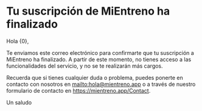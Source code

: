 # Tu suscripción de MiEntreno ha finalizado

Hola {0},

Te enviamos este correo electrónico para confirmarte que tu suscripción a
MiEntreno ha finalizado. A partir de este momento, no tienes acceso a las
funcionalidades del servicio, y no se te realizarán más cargos.

Recuerda que si tienes cualquier duda o problema, puedes ponerte en contacto
con nosotros en <mailto:hola@mientreno.app> o a través de nuestro formulario
de contacto en <https://mientreno.app/Contact>.

Un saludo